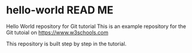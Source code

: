 # hello-world READ ME
Hello World repository for Git tutorial
This is an example repository for the Git tutoial on https://www.w3schools.com

This repository is built step by step in the tutorial.